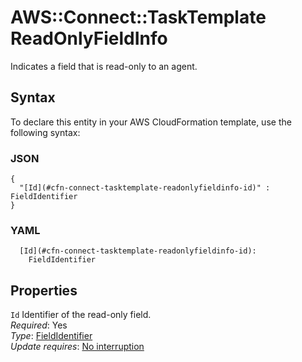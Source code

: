 # AWS::Connect::TaskTemplate ReadOnlyFieldInfo<a name="aws-properties-connect-tasktemplate-readonlyfieldinfo"></a>

Indicates a field that is read\-only to an agent\.

## Syntax<a name="aws-properties-connect-tasktemplate-readonlyfieldinfo-syntax"></a>

To declare this entity in your AWS CloudFormation template, use the following syntax:

### JSON<a name="aws-properties-connect-tasktemplate-readonlyfieldinfo-syntax.json"></a>

```
{
  "[Id](#cfn-connect-tasktemplate-readonlyfieldinfo-id)" : FieldIdentifier
}
```

### YAML<a name="aws-properties-connect-tasktemplate-readonlyfieldinfo-syntax.yaml"></a>

```
  [Id](#cfn-connect-tasktemplate-readonlyfieldinfo-id): 
    FieldIdentifier
```

## Properties<a name="aws-properties-connect-tasktemplate-readonlyfieldinfo-properties"></a>

`Id`  <a name="cfn-connect-tasktemplate-readonlyfieldinfo-id"></a>
Identifier of the read\-only field\.  
*Required*: Yes  
*Type*: [FieldIdentifier](aws-properties-connect-tasktemplate-fieldidentifier.md)  
*Update requires*: [No interruption](https://docs.aws.amazon.com/AWSCloudFormation/latest/UserGuide/using-cfn-updating-stacks-update-behaviors.html#update-no-interrupt)